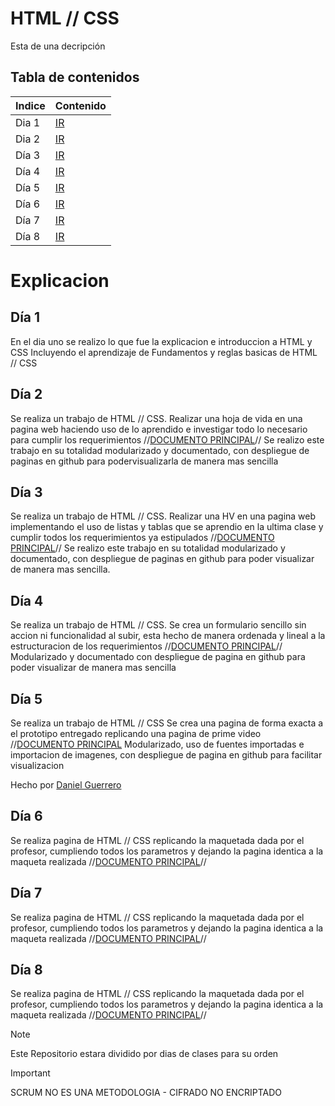 # HTML // CSS
Esta de una decripción

## Tabla de contenidos
| Indice | Contenido  |
|--|--|
| Dia 1 | [IR](./Dia1/) |
| Dia 2 | [IR](./Dia2/) |
| Día 3 | [IR](./Dia3/) |
| Día 4 | [IR](./Dia4/) |
| Día 5 | [IR](./Dia5/) |
| Día 6 | [IR](./Dia6/) |
| Día 7 | [IR](./Dia7/) |
| Día 8 | [IR](./Dia8/) |


# Explicacion
## Día 1
En el dia uno se realizo lo que fue la explicacion e introduccion a HTML y CSS
Incluyendo el aprendizaje de Fundamentos y reglas basicas de HTML // CSS

## Día 2
Se realiza un trabajo de HTML // CSS.
Realizar una hoja de vida en una pagina web haciendo uso de lo aprendido e investigar todo lo necesario para cumplir los requerimientos
//[DOCUMENTO PRINCIPAL](./Dia2/index.html)//
Se realizo este trabajo en su totalidad modularizado y documentado, con despliegue de paginas en github para podervisualizarla de manera mas sencilla

## Día 3
Se realiza un trabajo de HTML // CSS.
Realizar una HV en una pagina web implementando el uso de listas y tablas
que se aprendio en la ultima clase y cumplir todos los requerimientos ya estipulados //[DOCUMENTO PRINCIPAL](./Dia3/index.html)//
Se realizo este trabajo en su totalidad modularizado y documentado, con despliegue de paginas en github para poder visualizar de manera mas sencilla.

## Día 4
Se realiza un trabajo de HTML // CSS.
Se crea un formulario sencillo sin accion ni funcionalidad al subir, esta hecho de manera ordenada y lineal a la estructuracion de los requerimientos
//[DOCUMENTO PRINCIPAL](./Dia4/index.html)//
Modularizado y documentado con despliegue de pagina en github para poder visualizar de manera mas sencilla

## Día 5
Se realiza un trabajo de HTML // CSS
Se crea una pagina de forma exacta a el prototipo entregado replicando una pagina de prime video
//[DOCUMENTO PRINCIPAL](./Dia5/index.html)
Modularizado, uso de fuentes importadas e importacion de imagenes, con despliegue de pagina en github para facilitar visualizacion

Hecho por [Daniel Guerrero](https://github.com/Danny200523)

## Día 6
Se realiza pagina de HTML // CSS
replicando la maquetada dada por el profesor,
cumpliendo todos los parametros y dejando la pagina identica a la maqueta realizada
//[DOCUMENTO PRINCIPAL](./Dia6/index.html)//

## Día 7
Se realiza pagina de HTML // CSS
replicando la maquetada dada por el profesor,
cumpliendo todos los parametros y dejando la pagina identica a la maqueta realizada
//[DOCUMENTO PRINCIPAL](./Dia7/index.html)//

## Día 8
Se realiza pagina de HTML // CSS
replicando la maquetada dada por el profesor,
cumpliendo todos los parametros y dejando la pagina identica a la maqueta realizada
//[DOCUMENTO PRINCIPAL](./Dia8/index.html)//

> [!NOTE]
>Este Repositorio estara dividido por dias de clases para su orden

> [!IMPORTANT]  
> SCRUM NO ES UNA METODOLOGIA -
> CIFRADO NO ENCRIPTADO
